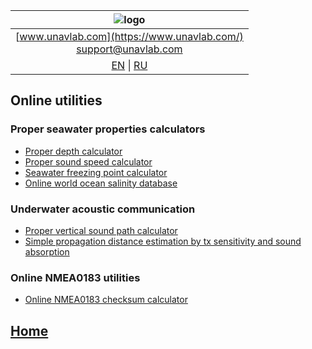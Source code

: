 | ![logo](https://ucnl.github.io/documentation/sm_logo.png) |
| :---: |
| [www.unavlab.com](https://www.unavlab.com/) <br/> [support@unavlab.com](mailto:support@unavlab.com) |
| [EN](online_utilities_en.md) \| [RU](online_utilities_ru.md) |

## Online utilities
### Proper seawater properties calculators
* [Proper depth calculator](/online_utils/proper_depth_calculator.html)
* [Proper sound speed calculator ](/online_utils/proper_speed_of_sound_calculator.html)
* [Seawater freezing point calculator](/online_utils/seawater_freezing_point_calculator.html)
* [Online world ocean salinity database](/online_utils/world_salinity_db.html)

### Underwater acoustic communication
* [Proper vertical sound path calculator](/online_utils/proper_vsound_distance_calculator.html)
* [Simple propagation distance estimation by tx sensitivity and sound absorption](/online_utils/simple_prop_distance_estimation.html)

### Online NMEA0183 utilities
* [Online NMEA0183 checksum calculator](/online_utils/nmea0183_checksum_calculator.html)
<!---
* [Online NMEA0183 sentences parser/builder (under construction)](https://ucnl.github.io/Docs/)
--->

## [Home](README.md)
